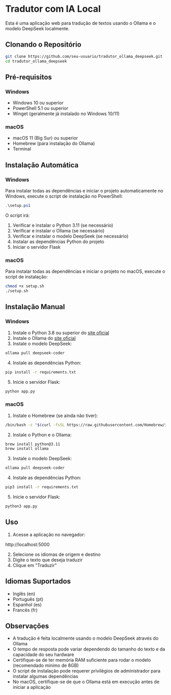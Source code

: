# Tradutor com IA Local

Esta é uma aplicação web para tradução de textos usando o Ollama e o modelo DeepSeek localmente.

## Clonando o Repositório

```bash
git clone https://github.com/seu-usuario/tradutor_ollama_deepseek.git
cd tradutor_ollama_deepseek
```

## Pré-requisitos

### Windows
- Windows 10 ou superior
- PowerShell 5.1 ou superior
- Winget (geralmente já instalado no Windows 10/11)

### macOS
- macOS 11 (Big Sur) ou superior
- Homebrew (para instalação do Ollama)
- Terminal

## Instalação Automática

### Windows
Para instalar todas as dependências e iniciar o projeto automaticamente no Windows, execute o script de instalação no PowerShell:

```powershell
.\setup.ps1
```

O script irá:
1. Verificar e instalar o Python 3.11 (se necessário)
2. Verificar e instalar o Ollama (se necessário)
3. Verificar e instalar o modelo DeepSeek (se necessário)
4. Instalar as dependências Python do projeto
5. Iniciar o servidor Flask

### macOS
Para instalar todas as dependências e iniciar o projeto no macOS, execute o script de instalação:

```bash
chmod +x setup.sh
./setup.sh
```

## Instalação Manual

### Windows

1. Instale o Python 3.8 ou superior do [site oficial](https://www.python.org/downloads/)
2. Instale o Ollama do [site oficial](https://ollama.ai/download)
3. Instale o modelo DeepSeek:
```bash
ollama pull deepseek-coder
```

4. Instale as dependências Python:
```bash
pip install -r requirements.txt
```

5. Inicie o servidor Flask:
```bash
python app.py
```

### macOS

1. Instale o Homebrew (se ainda não tiver):
```bash
/bin/bash -c "$(curl -fsSL https://raw.githubusercontent.com/Homebrew/install/HEAD/install.sh)"
```

2. Instale o Python e o Ollama:
```bash
brew install python@3.11
brew install ollama
```

3. Instale o modelo DeepSeek:
```bash
ollama pull deepseek-coder
```

4. Instale as dependências Python:
```bash
pip3 install -r requirements.txt
```

5. Inicie o servidor Flask:
```bash
python3 app.py
```

## Uso

1. Acesse a aplicação no navegador:


http://localhost:5000

2. Selecione os idiomas de origem e destino
3. Digite o texto que deseja traduzir
4. Clique em "Traduzir"

## Idiomas Suportados

- Inglês (en)
- Português (pt)
- Espanhol (es)
- Francês (fr)

## Observações

- A tradução é feita localmente usando o modelo DeepSeek através do Ollama
- O tempo de resposta pode variar dependendo do tamanho do texto e da capacidade do seu hardware
- Certifique-se de ter memória RAM suficiente para rodar o modelo (recomendado mínimo de 8GB)
- O script de instalação pode requerer privilégios de administrador para instalar algumas dependências
- No macOS, certifique-se de que o Ollama está em execução antes de iniciar a aplicação

